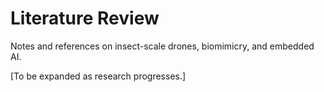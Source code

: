 # Literature Review

Notes and references on insect-scale drones, biomimicry, and embedded AI.

[To be expanded as research progresses.]

